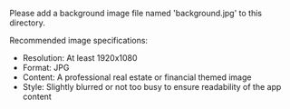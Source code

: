 Please add a background image file named 'background.jpg' to this directory.

Recommended image specifications:
- Resolution: At least 1920x1080
- Format: JPG
- Content: A professional real estate or financial themed image
- Style: Slightly blurred or not too busy to ensure readability of the app content
